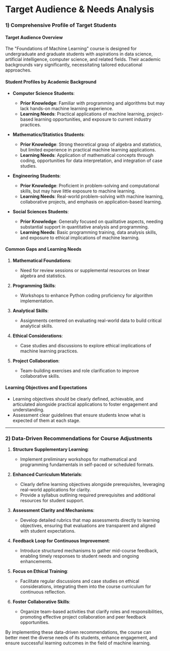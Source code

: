 Target Audience & Needs Analysis
================================

### 1) Comprehensive Profile of Target Students

#### Target Audience Overview
The "Foundations of Machine Learning" course is designed for undergraduate and graduate students with aspirations in data science, artificial intelligence, computer science, and related fields. Their academic backgrounds vary significantly, necessitating tailored educational approaches.

#### Student Profiles by Academic Background
- **Computer Science Students**:
  - **Prior Knowledge**: Familiar with programming and algorithms but may lack hands-on machine learning experience.
  - **Learning Needs**: Practical applications of machine learning, project-based learning opportunities, and exposure to current industry practices.

- **Mathematics/Statistics Students**:
  - **Prior Knowledge**: Strong theoretical grasp of algebra and statistics, but limited experience in practical machine learning applications.
  - **Learning Needs**: Application of mathematical concepts through coding, opportunities for data interpretation, and integration of case studies.

- **Engineering Students**:
  - **Prior Knowledge**: Proficient in problem-solving and computational skills, but may have little exposure to machine learning.
  - **Learning Needs**: Real-world problem-solving with machine learning, collaborative projects, and emphasis on application-based learning.

- **Social Sciences Students**:
  - **Prior Knowledge**: Generally focused on qualitative aspects, needing substantial support in quantitative analysis and programming.
  - **Learning Needs**: Basic programming training, data analysis skills, and exposure to ethical implications of machine learning.

#### Common Gaps and Learning Needs
1. **Mathematical Foundations**:
   - Need for review sessions or supplemental resources on linear algebra and statistics.
   
2. **Programming Skills**:
   - Workshops to enhance Python coding proficiency for algorithm implementation.

3. **Analytical Skills**:
   - Assignments centered on evaluating real-world data to build critical analytical skills.

4. **Ethical Considerations**:
   - Case studies and discussions to explore ethical implications of machine learning practices.

5. **Project Collaboration**:
   - Team-building exercises and role clarification to improve collaborative skills.

#### Learning Objectives and Expectations
- Learning objectives should be clearly defined, achievable, and articulated alongside practical applications to foster engagement and understanding.
- Assessment clear guidelines that ensure students know what is expected of them at each stage. 

---

### 2) Data-Driven Recommendations for Course Adjustments

1. **Structure Supplementary Learning**:
   - Implement preliminary workshops for mathematical and programming fundamentals in self-paced or scheduled formats.

2. **Enhanced Curriculum Materials**:
   - Clearly define learning objectives alongside prerequisites, leveraging real-world applications for clarity.
   - Provide a syllabus outlining required prerequisites and additional resources for student support.

3. **Assessment Clarity and Mechanisms**:
   - Develop detailed rubrics that map assessments directly to learning objectives, ensuring that evaluations are transparent and aligned with student expectations.

4. **Feedback Loop for Continuous Improvement**:
   - Introduce structured mechanisms to gather mid-course feedback, enabling timely responses to student needs and ongoing enhancements.

5. **Focus on Ethical Training**:
   - Facilitate regular discussions and case studies on ethical considerations, integrating them into the course curriculum for continuous reflection.

6. **Foster Collaborative Skills**:
   - Organize team-based activities that clarify roles and responsibilities, promoting effective project collaboration and peer feedback opportunities.

By implementing these data-driven recommendations, the course can better meet the diverse needs of its students, enhance engagement, and ensure successful learning outcomes in the field of machine learning.